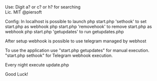 
Use:
Digit a? or c? or h? for searching  
Lic. MIT @piersoft


Config:
In localhost is possible to launch
php start.php 'sethook' to set start.php as webhook
php start.php 'removehook' to remove start.php as webhook
php start.php 'getupdates' to run getupdates.php

After setup webhook is possible to use telegram managed by webhost

To use the application use "start.php getupdates" for manual execution. "start.php sethook" for Telegram webhook execution.

Every night execute update.php

Good Luck!


